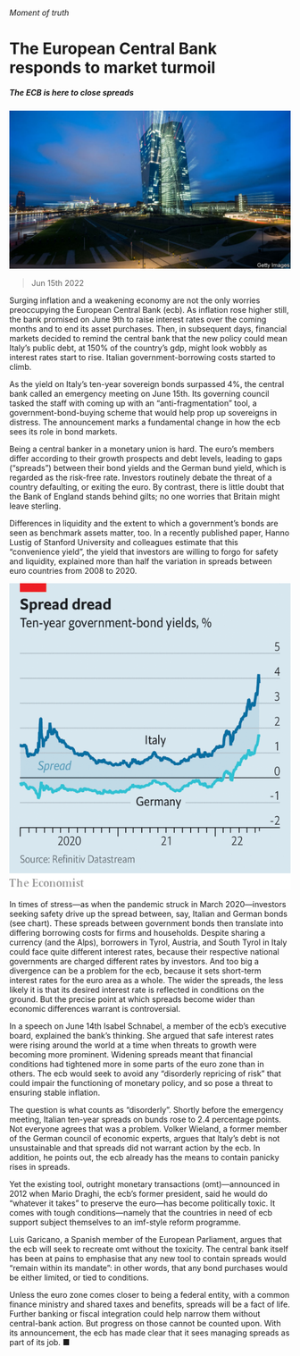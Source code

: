 ###### Moment of truth

# The European Central Bank responds to market turmoil 

##### The ECB is here to close spreads 

![image](images/20220618_FNP502.jpg) 

> Jun 15th 2022 

Surging inflation and a weakening economy are not the only worries preoccupying the European Central Bank (ecb). As inflation rose higher still, the bank promised on June 9th to raise interest rates over the coming months and to end its asset purchases. Then, in subsequent days, financial markets decided to remind the central bank that the new policy could mean Italy’s public debt, at 150% of the country’s gdp, might look wobbly as interest rates start to rise. Italian government-borrowing costs started to climb. 

As the yield on Italy’s ten-year sovereign bonds surpassed 4%, the central bank called an emergency meeting on June 15th. Its governing council tasked the staff with coming up with an “anti-fragmentation” tool, a government-bond-buying scheme that would help prop up sovereigns in distress. The announcement marks a fundamental change in how the ecb sees its role in bond markets.

Being a central banker in a monetary union is hard. The euro’s members differ according to their growth prospects and debt levels, leading to gaps (“spreads”) between their bond yields and the German bund yield, which is regarded as the risk-free rate. Investors routinely debate the threat of a country defaulting, or exiting the euro. By contrast, there is little doubt that the Bank of England stands behind gilts; no one worries that Britain might leave sterling. 

Differences in liquidity and the extent to which a government’s bonds are seen as benchmark assets matter, too. In a recently published paper, Hanno Lustig of Stanford University and colleagues estimate that this “convenience yield”, the yield that investors are willing to forgo for safety and liquidity, explained more than half the variation in spreads between euro countries from 2008 to 2020. 

![image](images/20220618_FNC748.png) 


In times of stress—as when the pandemic struck in March 2020—investors seeking safety drive up the spread between, say, Italian and German bonds (see chart). These spreads between government bonds then translate into differing borrowing costs for firms and households. Despite sharing a currency (and the Alps), borrowers in Tyrol, Austria, and South Tyrol in Italy could face quite different interest rates, because their respective national governments are charged different rates by investors. And too big a divergence can be a problem for the ecb, because it sets short-term interest rates for the euro area as a whole. The wider the spreads, the less likely it is that its desired interest rate is reflected in conditions on the ground. But the precise point at which spreads become wider than economic differences warrant is controversial. 

In a speech on June 14th Isabel Schnabel, a member of the ecb’s executive board, explained the bank’s thinking. She argued that safe interest rates were rising around the world at a time when threats to growth were becoming more prominent. Widening spreads meant that financial conditions had tightened more in some parts of the euro zone than in others. The ecb would seek to avoid any “disorderly repricing of risk” that could impair the functioning of monetary policy, and so pose a threat to ensuring stable inflation. 

The question is what counts as “disorderly”. Shortly before the emergency meeting, Italian ten-year spreads on bunds rose to 2.4 percentage points. Not everyone agrees that was a problem. Volker Wieland, a former member of the German council of economic experts, argues that Italy’s debt is not unsustainable and that spreads did not warrant action by the ecb. In addition, he points out, the ecb already has the means to contain panicky rises in spreads. 

Yet the existing tool, outright monetary transactions (omt)—announced in 2012 when Mario Draghi, the ecb’s former president, said he would do “whatever it takes” to preserve the euro—has become politically toxic. It comes with tough conditions—namely that the countries in need of ecb support subject themselves to an imf-style reform programme. 

Luis Garicano, a Spanish member of the European Parliament, argues that the ecb will seek to recreate omt without the toxicity. The central bank itself has been at pains to emphasise that any new tool to contain spreads would “remain within its mandate”: in other words, that any bond purchases would be either limited, or tied to conditions. 

Unless the euro zone comes closer to being a federal entity, with a common finance ministry and shared taxes and benefits, spreads will be a fact of life. Further banking or fiscal integration could help narrow them without central-bank action. But progress on those cannot be counted upon. With its announcement, the ecb has made clear that it sees managing spreads as part of its job. ■


